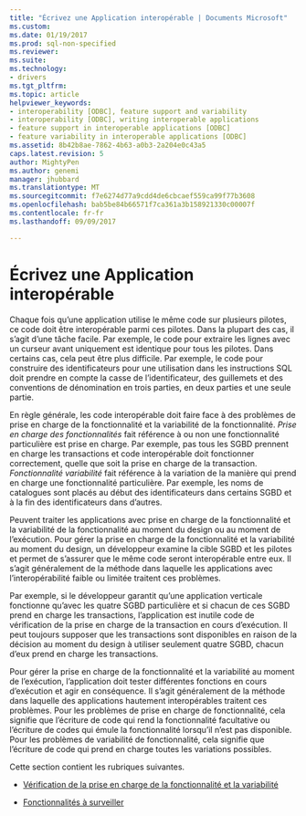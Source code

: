 ```yaml
---
title: "Écrivez une Application interopérable | Documents Microsoft"
ms.custom: 
ms.date: 01/19/2017
ms.prod: sql-non-specified
ms.reviewer: 
ms.suite: 
ms.technology:
- drivers
ms.tgt_pltfrm: 
ms.topic: article
helpviewer_keywords:
- interoperability [ODBC], feature support and variability
- interoperability [ODBC], writing interoperable applications
- feature support in interoperable applications [ODBC]
- feature variability in interoperable applications [ODBC]
ms.assetid: 8b42b8ae-7862-4b63-a0b3-2a204e0c43a5
caps.latest.revision: 5
author: MightyPen
ms.author: genemi
manager: jhubbard
ms.translationtype: MT
ms.sourcegitcommit: f7e6274d77a9cdd4de6cbcaef559ca99f77b3608
ms.openlocfilehash: bab5be84b66571f7ca361a3b158921330c00007f
ms.contentlocale: fr-fr
ms.lasthandoff: 09/09/2017

---
```

# <a name="writing-an-interoperable-application"></a>Écrivez une Application interopérable
Chaque fois qu’une application utilise le même code sur plusieurs pilotes, ce code doit être interopérable parmi ces pilotes. Dans la plupart des cas, il s’agit d’une tâche facile. Par exemple, le code pour extraire les lignes avec un curseur avant uniquement est identique pour tous les pilotes. Dans certains cas, cela peut être plus difficile. Par exemple, le code pour construire des identificateurs pour une utilisation dans les instructions SQL doit prendre en compte la casse de l’identificateur, des guillemets et des conventions de dénomination en trois parties, en deux parties et une seule partie.  
  
 En règle générale, les code interopérable doit faire face à des problèmes de prise en charge de la fonctionnalité et la variabilité de la fonctionnalité. *Prise en charge des fonctionnalités* fait référence à ou non une fonctionnalité particulière est prise en charge. Par exemple, pas tous les SGBD prennent en charge les transactions et code interopérable doit fonctionner correctement, quelle que soit la prise en charge de la transaction. *Fonctionnalité variabilité* fait référence à la variation de la manière qui prend en charge une fonctionnalité particulière. Par exemple, les noms de catalogues sont placés au début des identificateurs dans certains SGBD et à la fin des identificateurs dans d’autres.  
  
 Peuvent traiter les applications avec prise en charge de la fonctionnalité et la variabilité de la fonctionnalité au moment du design ou au moment de l’exécution. Pour gérer la prise en charge de la fonctionnalité et la variabilité au moment du design, un développeur examine la cible SGBD et les pilotes et permet de s’assurer que le même code seront interopérable entre eux. Il s’agit généralement de la méthode dans laquelle les applications avec l’interopérabilité faible ou limitée traitent ces problèmes.  
  
 Par exemple, si le développeur garantit qu’une application verticale fonctionne qu’avec les quatre SGBD particulière et si chacun de ces SGBD prend en charge les transactions, l’application est inutile code de vérification de la prise en charge de la transaction en cours d’exécution. Il peut toujours supposer que les transactions sont disponibles en raison de la décision au moment du design à utiliser seulement quatre SGBD, chacun d’eux prend en charge les transactions.  
  
 Pour gérer la prise en charge de la fonctionnalité et la variabilité au moment de l’exécution, l’application doit tester différentes fonctions en cours d’exécution et agir en conséquence. Il s’agit généralement de la méthode dans laquelle des applications hautement interopérables traitent ces problèmes. Pour les problèmes de prise en charge de fonctionnalité, cela signifie que l’écriture de code qui rend la fonctionnalité facultative ou l’écriture de codes qui émule la fonctionnalité lorsqu’il n’est pas disponible. Pour les problèmes de variabilité de fonctionnalité, cela signifie que l’écriture de code qui prend en charge toutes les variations possibles.  
  
 Cette section contient les rubriques suivantes.  
  
-   [Vérification de la prise en charge de la fonctionnalité et la variabilité](../../../odbc/reference/develop-app/checking-feature-support-and-variability.md)  
  
-   [Fonctionnalités à surveiller](../../../odbc/reference/develop-app/features-to-watch-for.md)
